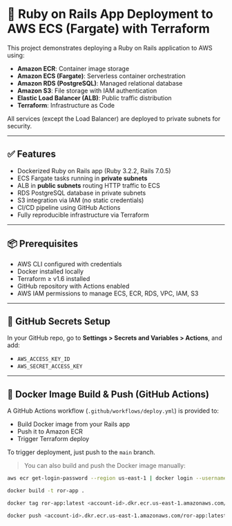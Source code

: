 # 🚀 Ruby on Rails App Deployment to AWS ECS (Fargate) with Terraform

This project demonstrates deploying a Ruby on Rails application to AWS using:

- **Amazon ECR**: Container image storage  
- **Amazon ECS (Fargate)**: Serverless container orchestration  
- **Amazon RDS (PostgreSQL)**: Managed relational database  
- **Amazon S3**: File storage with IAM authentication  
- **Elastic Load Balancer (ALB)**: Public traffic distribution  
- **Terraform**: Infrastructure as Code  

All services (except the Load Balancer) are deployed to private subnets for security.

---

## ✅ Features

- Dockerized Ruby on Rails app (Ruby 3.2.2, Rails 7.0.5)
- ECS Fargate tasks running in **private subnets**
- ALB in **public subnets** routing HTTP traffic to ECS
- RDS PostgreSQL database in private subnets
- S3 integration via IAM (no static credentials)
- CI/CD pipeline using GitHub Actions
- Fully reproducible infrastructure via Terraform

---

## 📦 Prerequisites

- AWS CLI configured with credentials
- Docker installed locally
- Terraform ≥ v1.6 installed
- GitHub repository with Actions enabled
- AWS IAM permissions to manage ECS, ECR, RDS, VPC, IAM, S3

---

## 🔐 GitHub Secrets Setup

In your GitHub repo, go to **Settings > Secrets and Variables > Actions**, and add:

- `AWS_ACCESS_KEY_ID`
- `AWS_SECRET_ACCESS_KEY`

---

## 🐳 Docker Image Build & Push (GitHub Actions)

A GitHub Actions workflow (`.github/workflows/deploy.yml`) is provided to:

- Build Docker image from your Rails app
- Push it to Amazon ECR
- Trigger Terraform deploy

To trigger deployment, just push to the `main` branch.

> You can also build and push the Docker image manually:

```bash
aws ecr get-login-password --region us-east-1 | docker login --username AWS --password-stdin <account-id>.dkr.ecr.us-east-1.amazonaws.com

docker build -t ror-app .

docker tag ror-app:latest <account-id>.dkr.ecr.us-east-1.amazonaws.com/ror-app:latest

docker push <account-id>.dkr.ecr.us-east-1.amazonaws.com/ror-app:latest
